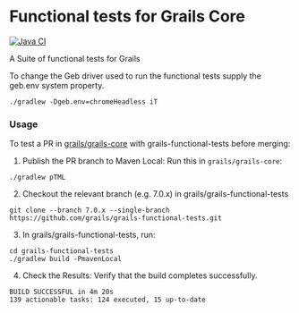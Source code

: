 # Functional tests for Grails Core

[![Java CI](https://github.com/grails/grails-functional-tests/actions/workflows/gradle.yml/badge.svg)](https://github.com/grails/grails-functional-tests/actions/workflows/gradle.yml)


A Suite of functional tests for Grails

To change the Geb driver used to run the functional tests supply the geb.env system property.

    ./gradlew -Dgeb.env=chromeHeadless iT   

### Usage
To test a PR in [grails/grails-core](https://github.com/grails/grails-core) with grails-functional-tests before merging:
1. Publish the PR branch to Maven Local:
   Run this in `grails/grails-core`:
```
./gradlew pTML
```
2. Checkout the relevant branch (e.g. 7.0.x) in grails/grails-functional-tests
```
git clone --branch 7.0.x --single-branch https://github.com/grails/grails-functional-tests.git
```
3.
   In grails/grails-functional-tests, run:
```
cd grails-functional-tests
./gradlew build -PmavenLocal
```
4. Check the Results:
   Verify that the build completes successfully.
```console
BUILD SUCCESSFUL in 4m 20s
139 actionable tasks: 124 executed, 15 up-to-date
```
